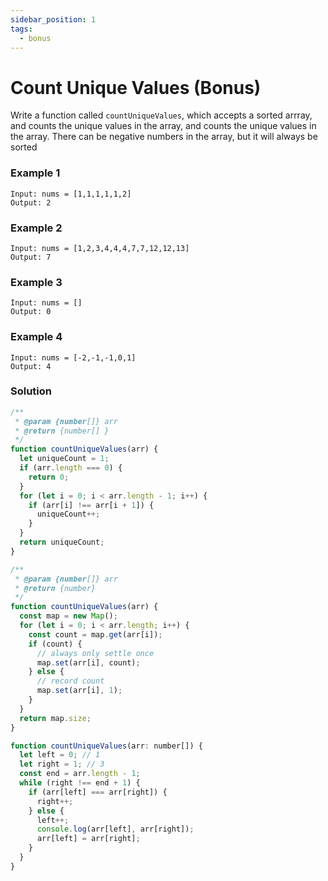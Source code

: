```yaml
---
sidebar_position: 1
tags:
  - bonus
---
```


# Count Unique Values (Bonus)

Write a function called <code>countUniqueValues</code>, which accepts a sorted arrray, and counts the unique values in the array, and counts the unique values in the array. There can be negative numbers in the array, but it will always be sorted

### Example 1

```
Input: nums = [1,1,1,1,1,2]
Output: 2

```

### Example 2

```
Input: nums = [1,2,3,4,4,4,7,7,12,12,13]
Output: 7
```

### Example 3

```
Input: nums = []
Output: 0
```

### Example 4

```
Input: nums = [-2,-1,-1,0,1]
Output: 4
```

### Solution

```jsx
/**
 * @param {number[]} arr
 * @return {number[] }
 */
function countUniqueValues(arr) {
  let uniqueCount = 1;
  if (arr.length === 0) {
    return 0;
  }
  for (let i = 0; i < arr.length - 1; i++) {
    if (arr[i] !== arr[i + 1]) {
      uniqueCount++;
    }
  }
  return uniqueCount;
}
```

```jsx title="hash map"
/**
 * @param {number[]} arr
 * @return {number}
 */
function countUniqueValues(arr) {
  const map = new Map();
  for (let i = 0; i < arr.length; i++) {
    const count = map.get(arr[i]);
    if (count) {
      // always only settle once
      map.set(arr[i], count);
    } else {
      // record count
      map.set(arr[i], 1);
    }
  }
  return map.size;
}
```

```jsx title="two pointer"
function countUniqueValues(arr: number[]) {
  let left = 0; // 1
  let right = 1; // 3
  const end = arr.length - 1;
  while (right !== end + 1) {
    if (arr[left] === arr[right]) {
      right++;
    } else {
      left++;
      console.log(arr[left], arr[right]);
      arr[left] = arr[right];
    }
  }
}
```

